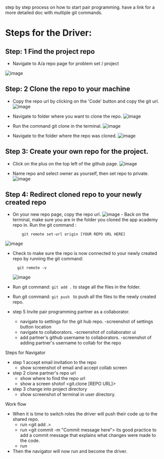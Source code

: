 
step by step process on how to start pair programming.
have a link for a more detailed doc with multiple git commands.

# Steps for the Driver:
## Step: 1 Find the project repo
  - Navigate to A/a repo page for problem set / project

![image](https://github.com/AlanDeleon88/gitHubCheatSheet/assets/92609467/23d4b31e-d5d0-4eef-938e-8ed26392b2e4)


## Step: 2 Clone the repo to your machine
   - Copy the repo url by clicking on the 'Code' button and copy the git url.
       ![image](https://github.com/AlanDeleon88/gitHubCheatSheet/assets/92609467/6752f20c-7b2d-49bf-b14a-c3abb1d5c754)

   - Navigate to folder where you want to clone the repo.
      ![image](https://github.com/AlanDeleon88/gitHubCheatSheet/assets/92609467/0b7438d8-620c-4b1a-9bab-af958397d565)

   - Run the command git clone in the terminal.
    ![image](https://github.com/AlanDeleon88/gitHubCheatSheet/assets/92609467/1290d842-b73c-466c-85b7-c3356eeccd3d)

   - Navigate to the folder where the repo was cloned.
     ![image](https://github.com/AlanDeleon88/gitHubCheatSheet/assets/92609467/754504f1-8166-4ad7-8790-f85d96bbf9d7)


## Step 3: Create your own repo for the project.
   - Click on the plus on the top left of the github page.
   ![image](https://github.com/AlanDeleon88/gitHubCheatSheet/assets/92609467/862e5d5d-8db5-45aa-98cc-a5248cbb1bd4)

   - Name repo and select owner as yourself, then set repo to private.
    ![image](https://github.com/AlanDeleon88/gitHubCheatSheet/assets/92609467/8e78a888-91c1-4337-8e0a-ba4d80e1b9dc)


## Step 4: Redirect cloned repo to your newly created repo
   - On your new repo page, copy the repo url.
        ![image](https://github.com/AlanDeleon88/gitHubCheatSheet/assets/92609467/71bb2b6e-cd93-4636-95d4-eb52a8e43496)
    - Back on the terminal, make sure you are in the folder you cloned the app academy repo in.
      Run the git command : 

       ```
           git remote set-url origin [YOUR REPO URL HERE]
       ```
   ![image](https://github.com/AlanDeleon88/gitHubCheatSheet/assets/92609467/61650088-70f6-4ca8-9b8b-d41b31aabae1)
   
   - Check to make sure the repo is now connected to your newly created repo by running the git command: 
      ```
        git remote -v
      ```
      ![image](https://github.com/AlanDeleon88/gitHubCheatSheet/assets/92609467/4328bbee-d3a4-491c-b943-f35ce50745d2)

   - Run git command: ```git add .```  to stage all the files in the folder.
   - Run git command: ```git push ``` to push all the files to the newly created repo.

- step 5 Invite pair programming partner as a collaborator.
    - navigate to settings for the git hub repo.
        -screenshot of settings button location
    - navigate to collaborators.
        -screenshot of collaborator ui
    - add partner's github username to collaborators.
        -screenshot of adding partner's username to collab for the repo

Steps for Navigator
- step 1 accept email invitation to the repo
    - show screenshot of email and accept collab screen
- step 2 clone partner's repo url
    - show where to find the repo url
    - show a screen shotof <git.clone [REPO URL]>
- step 3 change into project directory
    - show screenshot of terminal in user directory.

Work flow
- When it is time to switch roles the driver will push their code up to the shared repo.
    - run <git add .>
    - run <git commit -m "Commit message here"> its good practice to add a commit message that explains what changes were made to the code.
    - run <git push>
- Then the navigator will now run <git pull> and become the driver.

